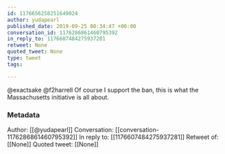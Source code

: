 ```yaml
---
id: 1176656258251649024
author: yudapearl
published_date: 2019-09-25 00:34:47 +00:00
conversation_id: 1176286861460795392
in_reply_to: 1176607484275937281
retweet: None
quoted_tweet: None
type: tweet
tags:

---
```


@exactsake @f2harrell Of course I support the ban, this is what the Massachusetts initiative is all about.

### Metadata

Author: [[@yudapearl]]
Conversation: [[conversation-1176286861460795392]]
In reply to: [[1176607484275937281]]
Retweet of: [[None]]
Quoted tweet: [[None]]
